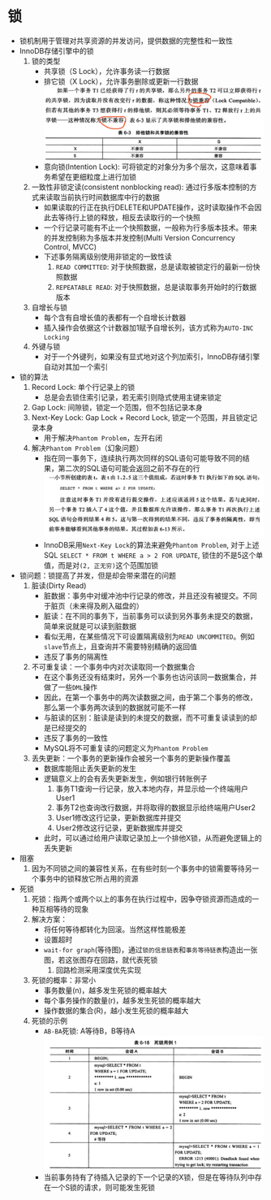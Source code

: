 # 锁

- 锁机制用于管理对共享资源的并发访问，提供数据的完整性和一致性
- InnoDB存储引擎中的锁
    1. 锁的类型
        - 共享锁（S Lock），允许事务读一行数据
        - 排它锁（X Lock），允许事务删除或更新一行数据
        ![xx](https://raw.githubusercontent.com/erenming/reading-books/master/inside-mysql/images/WX20190506-223543@2x.png)
        - 意向锁(Intention Lock): 可将锁定的对象分为多个层次，这意味着事务希望在更细粒度上进行加锁
    2. 一致性非锁定读(consistent nonblocking read): 通过行多版本控制的方式来读取当前执行时间数据库中行的数据
        - 如果读取的行正在执行DELETE和UPDATE操作，这时读取操作不会因此去等待行上锁的释放，相反去读取行的一个快照
        - 一个行记录可能有不止一个快照数据，一般称为行多版本技术。带来的并发控制称为多版本并发控制(Multi Version Concurrency Control, MVCC)
        - 下述事务隔离级别使用非锁定的一致性读
            1. `READ COMMITTED`: 对于快照数据，总是读取被锁定行的最新一份快照数据
            2. `REPEATABLE READ`: 对于快照数据，总是读取事务开始时的行数据版本
    3. 自增长与锁
        - 每个含有自增长值的表都有一个自增长计数器
        - 插入操作会依据这个计数器加1赋予自增长列，该方式称为`AUTO-INC Locking`
    4. 外键与锁
        - 对于一个外键列，如果没有显式地对这个列加索引，InnoDB存储引擎自动对其加一个索引
- 锁的算法
    1. Record Lock: 单个行记录上的锁
        - 总是会去锁住索引记录，若无索引则隐式使用主键来锁定
    2. Gap Lock: 间隙锁，锁定一个范围，但不包括记录本身
    3. Next-Key Lock: Gap Lock + Record Lock, 锁定一个范围，并且锁定记录本身
        - 用于解决`Phantom Problem`，左开右闭
    4. 解决`Phantom Problem`（幻象问题）
        - 指在同一事务下，连续执行两次同样的SQL语句可能导致不同的结果，第二次的SQL语句可能会返回之前不存在的行
        ![xx](https://raw.githubusercontent.com/erenming/reading-books/master/inside-mysql/images/WX20190508-165322@2x.png)
        - InnoDB采用`Next-Key Lock`的算法来避免`Phantom Problem`, 对于上述SQL `SELECT * FROM t WHERE a > 2 FOR UPDATE`, 锁住的不是5这个单值，而是对`(2, 正无穷)`这个范围加锁
- 锁问题：锁提高了并发，但是却会带来潜在的问题
    1. 脏读(Dirty Read)
        - 脏数据：事务中对缓冲池中行记录的修改，并且还没有被提交。不同于脏页（未来得及刷入磁盘的）
        - 脏读：在不同的事务下，当前事务可以读到另外事务未提交的数据，简单来说就是可以读到脏数据
        - 看似无用，在某些情况下可设置隔离级别为`READ UNCOMMITED`。例如`slave`节点上，且查询并不需要特别精确的返回值
        - 违反了事务的隔离性
    2. 不可重复读：一个事务中内对次读取同一个数据集合
        - 在这个事务还没有结束时，另外一个事务也访问该同一数据集合，并做了一些`DML`操作
        - 因此，在第一个事务中的两次读数据之间，由于第二个事务的修改，那么第一个事务两次读到的数据就可能不一样
        - 与脏读的区别：脏读是读到的未提交的数据，而不可重复读读到的却是已经提交的
        - 违反了事务的一致性
        - MySQL将不可重复读的问题定义为`Phantom Problem`
    3. 丢失更新：一个事务的更新操作会被另一个事务的更新操作覆盖
        - 数据库能阻止丢失更新的发生
        - 逻辑意义上的会有丢失更新发生，例如银行转账例子
            1. 事务T1查询一行记录，放入本地内存，并显示给一个终端用户User1
            2. 事务T2也查询改行数据，并将取得的数据显示给终端用户User2
            3. User1修改这行记录，更新数据库并提交
            4. User2修改这行记录，更新数据库并提交
        - 此时，可以通过给用户读取记录加上一个排他X锁，从而避免逻辑上的丢失更新
- 阻塞
    1. 因为不同锁之间的兼容性关系，在有些时刻一个事务中的锁需要等待另一个事务中的锁释放它所占用的资源
- 死锁
    1. 死锁：指两个或两个以上的事务在执行过程中，因争夺锁资源而造成的一种互相等待的现象
    2. 解决方案：
        - 将任何等待都转化为回滚。当然这样性能极差
        - 设置超时
        - `wait-for graph`(等待图)，通过`锁的信息链表`和`事务等待链表`构造出一张图，若这张图存在回路，就代表死锁
            1. 回路检测采用深度优先实现
    3. 死锁的概率：非常小
        - 事务数量(n)，越多发生死锁的概率越大
        - 每个事务操作的数量(r)，越多发生死锁的概率越大
        - 操作数据的集合(R)，越小发生死锁的概率越大
    4. 死锁的示例
        - `AB-BA`死锁: A等待B，B等待A
        ![xx](https://raw.githubusercontent.com/erenming/reading-books/master/inside-mysql/images/WX20190509-162449@2x.png)
        - 当前事务持有了待插入记录的下一个记录的X锁，但是在等待队列中存在一个S锁的请求，则可能发生死锁